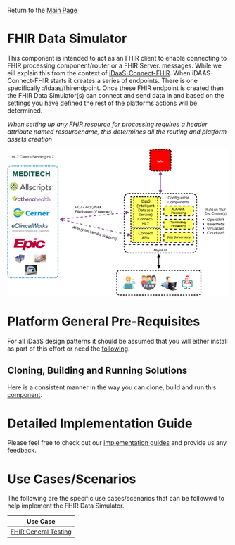 Return to the <a href="https://project-herophilus.github.io/Project-Herophilus-Assets/" target="_blank">Main Page</a>

# FHIR Data Simulator
This component is intended to act as an FHIR client to enable connecting to FHIR processing component/router or a FHIR Server. 
messages. While we eill explain this from the context of [iDaaS-Connect-FHIR](https://github.com/Project-Herophilus/iDaaS-Connect/tree/main/iDaaS-Connect-FHIR).
When iDAAS-Connect-FHIR starts it creates a series of endpoints. There is one specifically <your hostname>:<defined port>/idaas/fhirendpoint. 
Once these FHIR endpoint is created then the FHIR Data Simulator(s) can connect and send data in and based on the settings you have defined 
the rest of the platforms actions will be determined. 

*When setting up any FHIR resource for processing requires a header attribute named resourcename, this determines all the routing
and platform assets creation*

![Data Flow](https://github.com/Project-Herophilus/Project-Herophilus-Assets/blob/main/images/iDaaS-Platform/DataFlow-HL7.png)

# Platform General Pre-Requisites
For all iDaaS design patterns it should be assumed that you will either install as part of this effort or need the
[following](https://github.com/Project-Herophilus/Project-Herophilus-Assets/blob/main/PreRequisites.md).

## Cloning, Building and Running Solutions
Here is a consistent manner in the way you can clone, build and run this
[component](https://github.com/Project-Herophilus/Project-Herophilus-Assets/blob/main/CloningBuildingRunningSolution.md).

# Detailed Implementation Guide
Please feel free to check out our [implementation guides](https://github.com/Project-Herophilus/Project-Herophilus-Assets/blob/main/Platform-Content/ImplementationGuides/intro.md)
and provide us any feedback.

# Use Cases/Scenarios
The following are the specific use cases/scenarios that can be followwd to help implement
the FHIR Data Simulator.

| Use Case                                                                                                                                                |
|---------------------------------------------------------------------------------------------------------------------------------------------------------|
| [FHIR General Testing](https://github.com/Project-Herophilus/Project-Herophilus-Assets/blob/main/Platform-Content/ImplementationGuides/DataSim-FHIR.md) |

